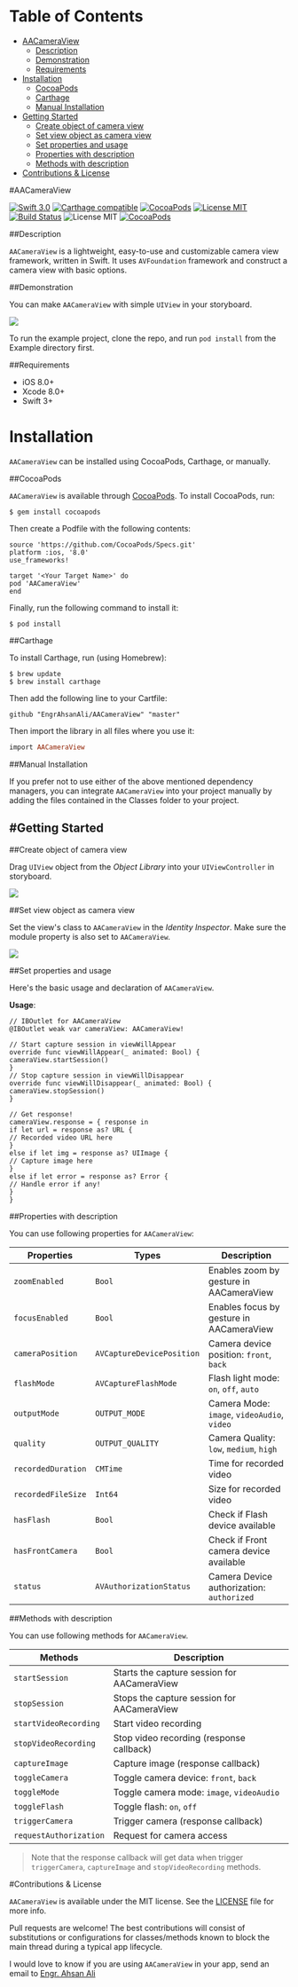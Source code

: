 # Table of Contents

- [AACameraView](#section-id-4)
  - [Description](#section-id-10)
  - [Demonstration](#section-id-16)
  - [Requirements](#section-id-26)
- [Installation](#section-id-32)
  - [CocoaPods](#section-id-37)
  - [Carthage](#section-id-63)
  - [Manual Installation](#section-id-82)
- [Getting Started](#section-id-87)
  - [Create object of camera view](#section-id-90)
  - [Set view object as camera view](#section-id-104)
  - [Set properties and usage](#section-id-112)
  - [Properties with description](#section-id-150)
  - [Methods with description](#section-id-151)
- [Contributions & License](#section-id-156)


<div id='section-id-4'/>

#AACameraView

[![Swift 3.0](https://img.shields.io/badge/Swift-3.0-orange.svg?style=flat)](https://developer.apple.com/swift/) [![Carthage compatible](https://img.shields.io/badge/Carthage-compatible-4BC51D.svg?style=flat)](https://github.com/Carthage/Carthage) [![CocoaPods](https://img.shields.io/cocoapods/v/AACameraView.svg)](http://cocoadocs.org/docsets/AACameraView) [![License MIT](https://img.shields.io/badge/License-MIT-blue.svg?style=flat)](https://github.com/Carthage/Carthage) [![Build Status](https://travis-ci.org/EngrAhsanAli/AACameraView.svg?branch=master)](https://travis-ci.org/EngrAhsanAli/AACameraView) 
![License MIT](https://img.shields.io/github/license/mashape/apistatus.svg) [![CocoaPods](https://img.shields.io/cocoapods/p/AACameraView.svg)]()


<div id='section-id-10'/>

##Description

`AACameraView` is a lightweight, easy-to-use and customizable camera view framework, written in Swift. It uses `AVFoundation` framework and construct a camera view with basic options.

<div id='section-id-16'/>

##Demonstration

You can make `AACameraView` with simple `UIView` in your storyboard.

![](https://github.com/EngrAhsanAli/AACameraView/blob/master/Screenshots/AACameraView.png)

To run the example project, clone the repo, and run `pod install` from the Example directory first.


<div id='section-id-26'/>

##Requirements

- iOS 8.0+
- Xcode 8.0+
- Swift 3+

<div id='section-id-32'/>

# Installation

`AACameraView` can be installed using CocoaPods, Carthage, or manually.


<div id='section-id-37'/>

##CocoaPods

`AACameraView` is available through [CocoaPods](http://cocoapods.org). To install CocoaPods, run:

`$ gem install cocoapods`

Then create a Podfile with the following contents:

```
source 'https://github.com/CocoaPods/Specs.git'
platform :ios, '8.0'
use_frameworks!

target '<Your Target Name>' do
pod 'AACameraView'
end

```

Finally, run the following command to install it:
```
$ pod install
```



<div id='section-id-63'/>

##Carthage

To install Carthage, run (using Homebrew):
```
$ brew update
$ brew install carthage
```
Then add the following line to your Cartfile:

```
github "EngrAhsanAli/AACameraView" "master"
```

Then import the library in all files where you use it:
```ruby
import AACameraView
```


<div id='section-id-82'/>

##Manual Installation

If you prefer not to use either of the above mentioned dependency managers, you can integrate `AACameraView` into your project manually by adding the files contained in the Classes folder to your project.


<div id='section-id-87'/>

#Getting Started
----------

<div id='section-id-90'/>

##Create object of camera view

Drag `UIView` object from the *Object Library* into your `UIViewController` in storyboard.

![](https://github.com/EngrAhsanAli/AACameraView/blob/master/Screenshots/Step1.png)

<div id='section-id-104'/>

##Set view object as camera view

Set the view's class to `AACameraView` in the *Identity Inspector*.
Make sure the module property is also set to  `AACameraView`.

![](https://github.com/EngrAhsanAli/AACameraView/blob/master/Screenshots/Step2.png)

<div id='section-id-112'/>

##Set properties and usage

Here's the basic usage and declaration of `AACameraView`.

**Usage**:
```
// IBOutlet for AACameraView
@IBOutlet weak var cameraView: AACameraView!

// Start capture session in viewWillAppear
override func viewWillAppear(_ animated: Bool) {
cameraView.startSession()
}
// Stop capture session in viewWillDisappear
override func viewWillDisappear(_ animated: Bool) {
cameraView.stopSession()
}

// Get response!
cameraView.response = { response in
if let url = response as? URL {
// Recorded video URL here
}
else if let img = response as? UIImage {
// Capture image here
}
else if let error = response as? Error {
// Handle error if any!
}
}

```

<div id='section-id-150'/>

##Properties with description

You can use following properties for `AACameraView`: 

|  Properties	 	 |  Types	      			 | Description		    				       |
|--------------------|---------------------------|---------------------------------------------|
| `zoomEnabled`   	 | `Bool`     				 | Enables zoom by gesture in AACameraView     |
| `focusEnabled`  	 | `Bool` 					 | Enables focus by gesture in AACameraView    |
| `cameraPosition`   | `AVCaptureDevicePosition` | Camera device position: `front`, `back` 	   |
| `flashMode`      	 | `AVCaptureFlashMode`   	 | Flash light mode: `on`, `off`, `auto` 	   |
| `outputMode`   	 | `OUTPUT_MODE`       		 | Camera Mode: `image`, `videoAudio`, `video` |
| `quality`     	 | `OUTPUT_QUALITY` 	  	 | Camera Quality: `low`, `medium`, `high`	   |
| `recordedDuration` | `CMTime`				  	 | Time for recorded video 	    			   |
| `recordedFileSize` | `Int64`				 	 | Size for recorded video					   |
| `hasFlash`         | `Bool` 				 	 | Check if Flash device available 	           |
| `hasFrontCamera`   | `Bool`				  	 | Check if Front camera device available 	   |
| `status`      	 | `AVAuthorizationStatus` 	 | Camera Device authorization: `authorized`   |

<div id='section-id-151'/>

##Methods with description

You can use following methods for `AACameraView`.

|  Methods 		 	     | Description		    				       |
|------------------------|---------------------------------------------|
| `startSession`   	     | Starts the capture session for AACameraView |
| `stopSession`   	     | Stops the capture session for AACameraView  |
| `startVideoRecording`  | Start video recording    				   |
| `stopVideoRecording`   | Stop video recording (response callback)    |
| `captureImage`   	 	 | Capture image (response callback)    	   |
| `toggleCamera`   	 	 | Toggle camera device: `front`, `back`   	   |
| `toggleMode`   	 	 | Toggle camera mode: `image`, `videoAudio`   |
| `toggleFlash`   	 	 | Toggle flash: `on`, `off`    			   |
| `triggerCamera`   	 | Trigger camera  (response callback)   	   |
| `requestAuthorization` | Request for camera access    			   |

> Note that the response callback will get data when trigger  `triggerCamera`, `captureImage` and `stopVideoRecording` methods.

<div id='section-id-156'/>

#Contributions & License

`AACameraView` is available under the MIT license. See the [LICENSE](./LICENSE) file for more info.

Pull requests are welcome! The best contributions will consist of substitutions or configurations for classes/methods known to block the main thread during a typical app lifecycle.

I would love to know if you are using `AACameraView` in your app, send an email to [Engr. Ahsan Ali](mailto:hafiz.m.ahsan.ali@gmail.com)

